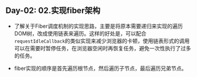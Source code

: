 Day-02: 02.实现fiber架构
---

- 了解关于Fiber调度机制的实现思路，主要是将原本需要递归来实现的遍历DOM树，改成使用链表来遍历。这样的好处是，可以配合`requestIdleCallback`的类似实现来减少浏览器的卡顿，使用链表形式的调用可以在需要时暂停任务，在浏览器空闲时再恢复任务，避免一次性执行了过多的任务。

- fiber实现的顺序是首先遍历根节点，然后遍历子节点，最后遍历兄弟节点。

